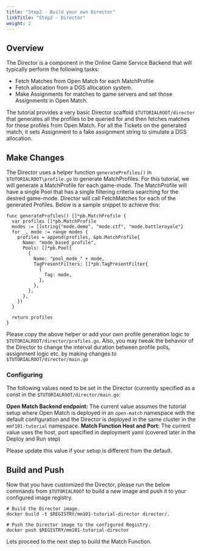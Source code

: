 ```yaml
---
title: "Step2 - Build your own Director"
linkTitle: "Step2 - Director"
weight: 2
---
```


## Overview

The Director is a component in the Online Game Service Backend that will typically perform the following tasks:

- Fetch Matches from Open Match for each MatchProfile
- Fetch allocation from a DGS allocation system.
- Make Assignments for matches to game servers and set those Assignments in Open Match.

The tutorial provides a very basic Director scaffold ```$TUTORIALROOT/director``` that generates all the profiles to be queried for and then fetches matches for these profiles from Open Match. For all the Tickets on the generated match, it sets Assignment to a fake assignment string to simulate a DGS allocation.

## Make Changes

The Director uses a helper function ```generateProfiles()``` in ```$TUTORIALROOT\profile.go``` to generate MatchProfiles. For this tutorial, we will generate a MatchProfile for each game-mode. The MatchProfile will have a single Pool that has a single filtering criteria searching for the desired game-mode. Director will call FetchMatches for each of the generated Profiles. Below is a sample snippet to achieve this:

```
func generateProfiles() []*pb.MatchProfile {
  var profiles []*pb.MatchProfile
  modes := []string{"mode.demo", "mode.ctf", "mode.battleroyale"}
  for _, mode := range modes {
    profiles = append(profiles, &pb.MatchProfile{
      Name: "mode_based_profile",
      Pools: []*pb.Pool{
        {
          Name: "pool_mode_" + mode,
          TagPresentFilters: []*pb.TagPresentFilter{
            {
              Tag: mode,
            },
          },
        },
      },
    })
  }

  return profiles
}
```

Please copy the above helper or add your own profile generation logic to ```$TUTORIALROOT/director/profiles.go```. Also, you may tweak the behavior of the Director to change the interval duration between profile polls, assignment logic etc. by making changes to ```$TUTORIALROOT/director/main.go```

### Configuring

The following values need to be set in the Director (currently specified as a const in the ```$TUTORIALROOT/director/main.go```:

**Open Match Backend endpoint:** The current value assumes the tutorial setup where Open Match is deployed in an ```open-match``` namespace with the default configuration and the Director is deployed in the same cluster in the ```mmf101-tutorial``` namespace.
**Match Function Host and Port:** The current value uses the host, port specified in deployment yaml (covered later in the Deploy and Run step)

Please update this value if your setup is different from the default.

## Build and Push

Now that you have customized the Director, please run the below commands from ```$TUTORIALROOT``` to build a new image and push it to your configured image registry.

```
# Build the Director image.
docker build -t $REGISTRY/mm101-tutorial-director director/.

# Push the Director image to the configured Registry.
docker push $REGISTRY/mm101-tutorial-director
```

Lets proceed to the next step to build the Match Function.
